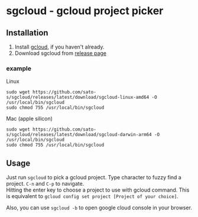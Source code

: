 sgcloud - gcloud project picker
===

## Installation

1. Install [gcloud](https://cloud.google.com/sdk/docs/install#linux), if you haven't already.
2. Download sgcloud from [release page](https://github.com/sato-s/sgcloud/releases)

### example

Linux

```
sudo wget https://github.com/sato-s/sgcloud/releases/latest/download/sgcloud-linux-amd64 -O /usr/local/bin/sgcloud
sudo chmod 755 /usr/local/bin/sgcloud
```

Mac (apple silicon)

```
sudo wget https://github.com/sato-s/sgcloud/releases/latest/download/sgcloud-darwin-arm64 -O /usr/local/bin/sgcloud
sudo chmod 755 /usr/local/bin/sgcloud
```

## Usage

Just run `sgcloud` to pick a gcloud project. Type character to fuzzy find a project. `C-n` and `C-p` to navigate.  
Hitting the enter key to choose a project to use with gcloud command. This is equivalent to `gcloud config set project [Project of your choice]`.

Also, you can use `sgcloud -b` to open google cloud console in your browser.
